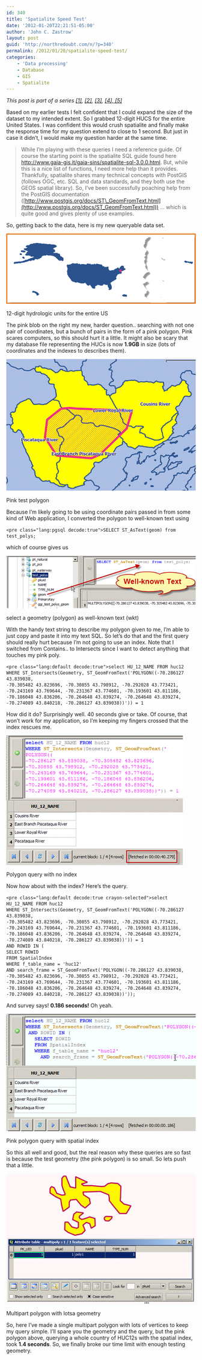 ```yaml
---
id: 340
title: 'Spatialite Speed Test'
date: '2012-01-20T22:21:51-05:00'
author: 'John C. Zastrow'
layout: post
guid: 'http://northredoubt.com/n/?p=340'
permalink: /2012/01/20/spatialite-speed-test/
categories:
    - 'Data processing'
    - Database
    - GIS
    - Spatialite
---
```


*This post is part of a series [\[1\]](https://johnzastrow.github.io/2012/01/16/example-with-php-and-spatialite-part-1/ "Example with PHP and Spatialite, part 1"), [\[2\]](https://johnzastrow.github.io/2012/01/17/example-with-php-and-spatialite-part-2/ "Example with PHP and Spatialite, part 2"), [\[3\]](https://johnzastrow.github.io/2012/01/18/spatialite-and-spatial-indexes/ "Spatialite and Spatial Indexes"), [\[4\],](https://johnzastrow.github.io/2012/01/20/spatialite-speed-test/ "Spatialite Speed Test")[ \[5\]](https://johnzastrow.github.io/2012/01/27/of-file-sizes-and-nearest-neighbors/ "Of file sizes and nearest neighbors")[  ](https://johnzastrow.github.io/2012/01/20/spatialite-speed-test/ "Spatialite Speed Test")*

Based on my earlier tests I felt confident that I could expand the size of the dataset to my intended extent. So I grabbed 12-digit HUCS for the entire United States. I was confident this would crush spatialite and finally make the response time for my question extend to close to 1 second. But just in case it didn’t, I would make my question harder at the same time.

> While I’m playing with these queries I need a reference guide. Of course the starting point is the spatialite SQL guide found here <http://www.gaia-gis.it/gaia-sins/spatialite-sql-3.0.0.html>. But, while this is a nice list of functions, I need more help than it provides. Thankfully, spatialite shares many technical concepts with PostGIS (follows OGC, etc. SQL and data standards, and they both use the GEOS spatial library). So, I’ve been successfully poaching help from the PostGIS documentation ([http://www.postgis.org/docs/ST\_GeomFromText.html](http://www.postgis.org/docs/ST_GeomFromText.html)) … which is quite good and gives plenty of use examples.

So, getting back to the data, here is my new queryable data set.

 [![12-digit hydrologic units for the entire US](https://raw.githubusercontent.com/johnzastrow/johnzastrow.github.io/master/assets/uploads/2012/01/whole_country.png "12-digit hydrologic units for the entire US")](https://raw.githubusercontent.com/johnzastrow/johnzastrow.github.io/master/assets/uploads/2012/01/whole_country.png)<figcaption class="wp-caption-text" id="caption-attachment-341">12-digit hydrologic units for the entire US</figcaption> 

The pink blob on the right my new, harder question.. searching with not one pair of coordinates, but a bunch of pairs in the form of a pink polygon. Pink scares computers, so this should hurt it a little. It might also be scary that my database file representing the HUCs is now **1.9GB** in size (lots of coordinates and the indexes to describes them).

 [![Pink test polygon](https://raw.githubusercontent.com/johnzastrow/johnzastrow.github.io/master/assets/uploads/2012/01/example_poly.png "Pink test polygon")](https://raw.githubusercontent.com/johnzastrow/johnzastrow.github.io/master/assets/uploads/2012/01/example_poly.png)<figcaption class="wp-caption-text" id="caption-attachment-343">Pink test polygon</figcaption> 

Because I’m likely going to be using coordinate pairs passed in from some kind of Web application, I converted the polygon to well-known text using

```
<pre class="lang:pgsql decode:true">SELECT ST_AsText(geom) from test_polys;
```

which of course gives us

 [![](https://raw.githubusercontent.com/johnzastrow/johnzastrow.github.io/master/assets/uploads/2012/01/selectwkt.png "select a geometry (polygon) as well-known text (wkt)")](https://raw.githubusercontent.com/johnzastrow/johnzastrow.github.io/master/assets/uploads/2012/01/selectwkt.png)<figcaption class="wp-caption-text" id="caption-attachment-351">select a geometry (polygon) as well-known text (wkt)</figcaption> 

With the handy text string to describe my polygon given to me, I’m able to just copy and paste it into my text SQL. So let’s do that and the first query should really hurt because I’m not going to use an index. Note that I switched from Contains.. to Intersects since I want to detect anything that touches my pink poly.

```
<pre class="lang:default decode:true">select HU_12_NAME FROM huc12
WHERE ST_Intersects(Geometry, ST_GeomFromText('POLYGON((-70.286127 43.839038, 
-70.305482 43.823696, -70.30855 43.798912, -70.292028 43.773421, 
-70.243169 43.769644, -70.231367 43.774601, -70.193601 43.811186, 
-70.186048 43.836206, -70.264648 43.839274, -70.264648 43.839274, 
-70.274089 43.840218, -70.286127 43.839038))')) = 1
```

How did it do? Surprisingly well. 40 seconds give or take. Of course, that won’t work for my application, so I’m keeping my fingers crossed that the index rescues me.

 [![Polygon query with no index](https://raw.githubusercontent.com/johnzastrow/johnzastrow.github.io/master/assets/uploads/2012/01/poly_no_index.png "Polygon query with no index")](https://raw.githubusercontent.com/johnzastrow/johnzastrow.github.io/master/assets/uploads/2012/01/poly_no_index.png)<figcaption class="wp-caption-text" id="caption-attachment-344">Polygon query with no index</figcaption> 

Now how about with the index? Here’s the query.

```
<pre class="lang:default decode:true crayon-selected">select HU_12_NAME FROM huc12
WHERE ST_Intersects(Geometry, ST_GeomFromText('POLYGON((-70.286127 43.839038, 
-70.305482 43.823696, -70.30855 43.798912, -70.292028 43.773421, 
-70.243169 43.769644, -70.231367 43.774601, -70.193601 43.811186, 
-70.186048 43.836206, -70.264648 43.839274, -70.264648 43.839274, 
-70.274089 43.840218, -70.286127 43.839038))')) = 1
AND ROWID IN (
SELECT ROWID
FROM SpatialIndex
WHERE f_table_name = 'huc12'
AND search_frame = ST_GeomFromText('POLYGON((-70.286127 43.839038, 
-70.305482 43.823696, -70.30855 43.798912, -70.292028 43.773421, 
-70.243169 43.769644, -70.231367 43.774601, -70.193601 43.811186, 
-70.186048 43.836206, -70.264648 43.839274, -70.264648 43.839274, 
-70.274089 43.840218, -70.286127 43.839038))'));
```

And survey says! **0.186 seconds!** Oh yeah.

 [![Pink polygon query with spatial index](https://raw.githubusercontent.com/johnzastrow/johnzastrow.github.io/master/assets/uploads/2012/01/poly_with_index.png "Pink polygon query with spatial index")](https://raw.githubusercontent.com/johnzastrow/johnzastrow.github.io/master/assets/uploads/2012/01/poly_with_index.png)<figcaption class="wp-caption-text" id="caption-attachment-342">Pink polygon query with spatial index</figcaption> 

So this all well and good, but the real reason why these queries are so fast is because the test geometry (the pink polygon) is so small. So lets push that a little.

 [![Multipart polygon with lotsa geometry](https://raw.githubusercontent.com/johnzastrow/johnzastrow.github.io/master/assets/uploads/2012/01/lotsa_geometry.png "Multipart polygon with lotsa geometry")](https://raw.githubusercontent.com/johnzastrow/johnzastrow.github.io/master/assets/uploads/2012/01/lotsa_geometry.png)<figcaption class="wp-caption-text" id="caption-attachment-353">Multipart polygon with lotsa geometry</figcaption> 

So, here I’ve made a single multipart polygon with lots of vertices to keep my query simple. I’ll spare you the geometry and the query, but the pink polygon above, querying a whole country of HUC12s with the spatial index, took **1.4 seconds**. So, we finally broke our time limit with enough testing geometry.